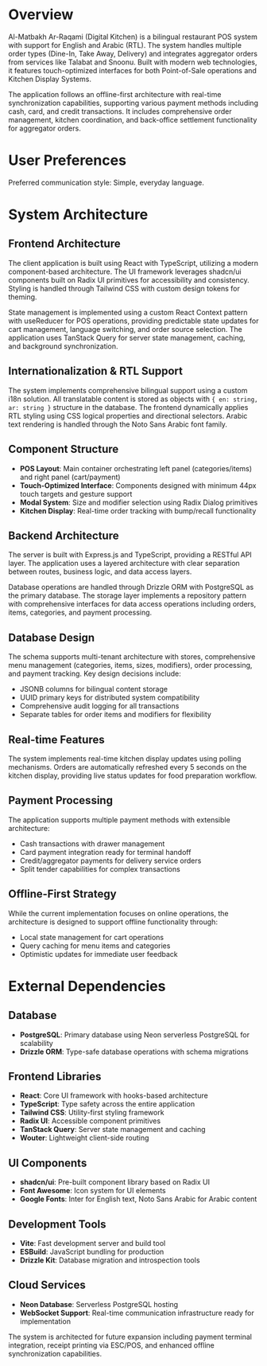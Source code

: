 # Overview

Al-Matbakh Ar-Raqami (Digital Kitchen) is a bilingual restaurant POS system with support for English and Arabic (RTL). The system handles multiple order types (Dine-In, Take Away, Delivery) and integrates aggregator orders from services like Talabat and Snoonu. Built with modern web technologies, it features touch-optimized interfaces for both Point-of-Sale operations and Kitchen Display Systems.

The application follows an offline-first architecture with real-time synchronization capabilities, supporting various payment methods including cash, card, and credit transactions. It includes comprehensive order management, kitchen coordination, and back-office settlement functionality for aggregator orders.

# User Preferences

Preferred communication style: Simple, everyday language.

# System Architecture

## Frontend Architecture
The client application is built using React with TypeScript, utilizing a modern component-based architecture. The UI framework leverages shadcn/ui components built on Radix UI primitives for accessibility and consistency. Styling is handled through Tailwind CSS with custom design tokens for theming.

State management is implemented using a custom React Context pattern with useReducer for POS operations, providing predictable state updates for cart management, language switching, and order source selection. The application uses TanStack Query for server state management, caching, and background synchronization.

## Internationalization & RTL Support
The system implements comprehensive bilingual support using a custom i18n solution. All translatable content is stored as objects with `{ en: string, ar: string }` structure in the database. The frontend dynamically applies RTL styling using CSS logical properties and directional selectors. Arabic text rendering is handled through the Noto Sans Arabic font family.

## Component Structure
- **POS Layout**: Main container orchestrating left panel (categories/items) and right panel (cart/payment)
- **Touch-Optimized Interface**: Components designed with minimum 44px touch targets and gesture support
- **Modal System**: Size and modifier selection using Radix Dialog primitives
- **Kitchen Display**: Real-time order tracking with bump/recall functionality

## Backend Architecture
The server is built with Express.js and TypeScript, providing a RESTful API layer. The application uses a layered architecture with clear separation between routes, business logic, and data access layers.

Database operations are handled through Drizzle ORM with PostgreSQL as the primary database. The storage layer implements a repository pattern with comprehensive interfaces for data access operations including orders, items, categories, and payment processing.

## Database Design
The schema supports multi-tenant architecture with stores, comprehensive menu management (categories, items, sizes, modifiers), order processing, and payment tracking. Key design decisions include:

- JSONB columns for bilingual content storage
- UUID primary keys for distributed system compatibility
- Comprehensive audit logging for all transactions
- Separate tables for order items and modifiers for flexibility

## Real-time Features
The system implements real-time kitchen display updates using polling mechanisms. Orders are automatically refreshed every 5 seconds on the kitchen display, providing live status updates for food preparation workflow.

## Payment Processing
The application supports multiple payment methods with extensible architecture:
- Cash transactions with drawer management
- Card payment integration ready for terminal handoff
- Credit/aggregator payments for delivery service orders
- Split tender capabilities for complex transactions

## Offline-First Strategy
While the current implementation focuses on online operations, the architecture is designed to support offline functionality through:
- Local state management for cart operations
- Query caching for menu items and categories
- Optimistic updates for immediate user feedback

# External Dependencies

## Database
- **PostgreSQL**: Primary database using Neon serverless PostgreSQL for scalability
- **Drizzle ORM**: Type-safe database operations with schema migrations

## Frontend Libraries
- **React**: Core UI framework with hooks-based architecture
- **TypeScript**: Type safety across the entire application
- **Tailwind CSS**: Utility-first styling framework
- **Radix UI**: Accessible component primitives
- **TanStack Query**: Server state management and caching
- **Wouter**: Lightweight client-side routing

## UI Components
- **shadcn/ui**: Pre-built component library based on Radix UI
- **Font Awesome**: Icon system for UI elements
- **Google Fonts**: Inter for English text, Noto Sans Arabic for Arabic content

## Development Tools
- **Vite**: Fast development server and build tool
- **ESBuild**: JavaScript bundling for production
- **Drizzle Kit**: Database migration and introspection tools

## Cloud Services
- **Neon Database**: Serverless PostgreSQL hosting
- **WebSocket Support**: Real-time communication infrastructure ready for implementation

The system is architected for future expansion including payment terminal integration, receipt printing via ESC/POS, and enhanced offline synchronization capabilities.